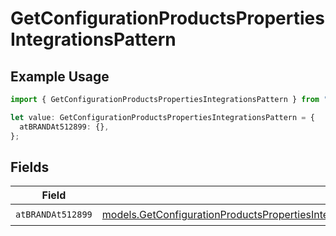 # GetConfigurationProductsPropertiesIntegrationsPattern

## Example Usage

```typescript
import { GetConfigurationProductsPropertiesIntegrationsPattern } from "@vercel/sdk/models/getconfigurationproductsop.js";

let value: GetConfigurationProductsPropertiesIntegrationsPattern = {
  atBRANDAt512899: {},
};
```

## Fields

| Field                                                                                                                                                                                                                                                                                  | Type                                                                                                                                                                                                                                                                                   | Required                                                                                                                                                                                                                                                                               | Description                                                                                                                                                                                                                                                                            |
| -------------------------------------------------------------------------------------------------------------------------------------------------------------------------------------------------------------------------------------------------------------------------------------- | -------------------------------------------------------------------------------------------------------------------------------------------------------------------------------------------------------------------------------------------------------------------------------------- | -------------------------------------------------------------------------------------------------------------------------------------------------------------------------------------------------------------------------------------------------------------------------------------- | -------------------------------------------------------------------------------------------------------------------------------------------------------------------------------------------------------------------------------------------------------------------------------------- |
| `atBRANDAt512899`                                                                                                                                                                                                                                                                      | [models.GetConfigurationProductsPropertiesIntegrationsResponse200ApplicationJSONResponseBodyProductsMetadataSchema6ItemsAtBRANDAt512899](../models/getconfigurationproductspropertiesintegrationsresponse200applicationjsonresponsebodyproductsmetadataschema6itemsatbrandat512899.md) | :heavy_check_mark:                                                                                                                                                                                                                                                                     | N/A                                                                                                                                                                                                                                                                                    |